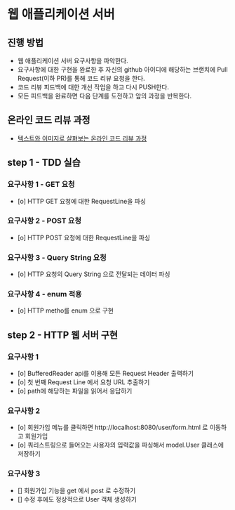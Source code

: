 # 웹 애플리케이션 서버
## 진행 방법
* 웹 애플리케이션 서버 요구사항을 파악한다.
* 요구사항에 대한 구현을 완료한 후 자신의 github 아이디에 해당하는 브랜치에 Pull Request(이하 PR)를 통해 코드 리뷰 요청을 한다.
* 코드 리뷰 피드백에 대한 개선 작업을 하고 다시 PUSH한다.
* 모든 피드백을 완료하면 다음 단계를 도전하고 앞의 과정을 반복한다.

## 온라인 코드 리뷰 과정
* [텍스트와 이미지로 살펴보는 온라인 코드 리뷰 과정](https://github.com/next-step/nextstep-docs/tree/master/codereview)

## step 1 - TDD 실습

### 요구사항 1 - GET 요청
- [o] HTTP GET 요청에 대한 RequestLine을 파싱

### 요구사항 2 - POST 요청
- [o] HTTP POST 요청에 대한 RequestLine을 파싱

### 요구사항 3 - Query String 요청
- [o] HTTP 요청의 Query String 으로 전달되는 데이터 파싱

### 요구사항 4 - enum 적용
- [o] HTTP metho를 enum 으로 구현 


## step 2 - HTTP 웹 서버 구현

### 요구사항 1 
- [o] BufferedReader api를 이용해 모든 Request Header 출력하기
- [o] 첫 번째 Request Line 에서 요청 URL 추출하기
- [o] path에 해당하는 파일을 읽어서 응답하기

### 요구사항 2
- [o] 회원가입 메뉴를 클릭하면 http://localhost:8080/user/form.html 로 이동하고 회원가입
- [o] 쿼리스트링으로 들어오는 사용자의 입력값을 파싱해서 model.User 클래스에 저장하기  

### 요구사항 3
- [] 회원가입 기능을 get 에서 post 로 수정하기
- [] 수정 후에도 정상적으로 User 객체 생성하기